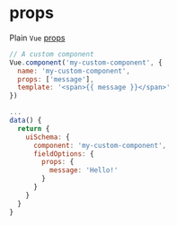 # props

Plain `Vue` [props](https://vuejs.org/v2/guide/components.html#Props)

```js
// A custom component
Vue.component('my-custom-component', {
  name: 'my-custom-component',
  props: ['message'],
  template: '<span>{{ message }}</span>'
})

...
data() {
  return {
    uiSchema: {
      component: 'my-custom-component',
      fieldOptions: {
        props: {
          message: 'Hello!'
        }
      }
    }
  }
}
```
